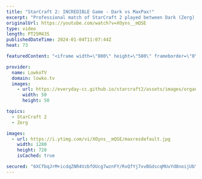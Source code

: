 ```yaml
---
title: "StarCraft 2: INCREDIBLE Game - Dark vs MaxPax!"
excerpt: "Professional match of StarCraft 2 played between Dark (Zerg) and MaxPax (Protoss). This game has an incredibly scrappy ending as Dark somehow manages to stay alive and make a round of Infestors. MaxPax however has detection as well as a powerful Sky Toss army. Support my work: https://patreon.com/lowkotv"
originalUrl: https://youtube.com/watch?v=XOyns__mQSE
type: video
length: PT25M43S
publishedDateTime: 2024-01-04T11:07:44Z
heat: 73

featuredContent: "<iframe width=\"800\" height=\"500\" frameborder=\"0\" src=\"https://www.youtube.com/embed/XOyns__mQSE\" allow=\"accelerometer; autoplay; encrypted-media; gyroscope; picture-in-picture\" allowfullscreen></iframe>"

provider:
  name: LowkoTV
  domain: lowko.tv
  images:
    - url: https://everyday-cc.github.io/starcraft2/assets/images/organizations/lowko.tv-50x50.jpg
      width: 50
      height: 50

topics:
  - StarCraft 2
  - Zerg

images:
  - url: https://i.ytimg.com/vi/XOyns__mQSE/maxresdefault.jpg
    width: 1280
    height: 720
    isCached: true

secured: "6XCfbqJrM+icdqZNR4VzbfOUcg7wznFY/RvQfYj7vvBGdscqMUvYd8noijUbYsSnwtFAOTGEAABBYiBvWVb3d9tl8YczS4B76RUv+pifzEmnnNOwKTX1z3iE12pjhsdm5q8v4+frh+XPfb7Viq41iyZysmpQMYb0Uze6tyvOD0tSx4+qk0gI2WLcx93GLAXAst52pe4Txfwghlbxs/nOUVpJUTR0IAxrYENWEsOhWjfcqo2Hnk4J7KhQBI1Qti60r7TCrcCK2YOvfQpvmY9NLyPZEkh1yJcshOk5TZ7pJaS2FMgbAIUF6lisDe7AgWeQKwI3XDjlZGLb2Lu7scNs0kEDrV7jwfotSXojlGxMOJWVFKH8XnKGpVNrI46UQ5Cx717g52cN6wQesH5QQmUUHVQ8nYwKPW1BdYr15IkC3+c=;CurOuncSZhtu3qZmarAv+A=="
---
```


